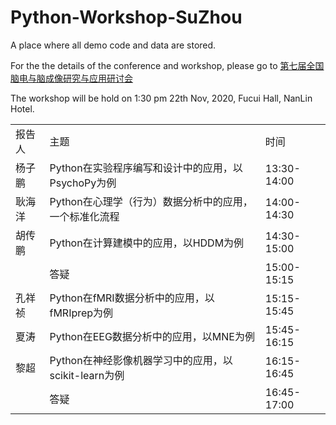 # Python-Workshop-SuZhou
A place where all demo code and data are stored.

For the the details of the conference and workshop, please go to [第七届全国脑电与脑成像研究与应用研讨会](http://www.cognscigd.cn/2020/11/16/%e7%ac%ac%e4%b8%83%e5%b1%8a%e5%85%a8%e5%9b%bd%e8%84%91%e7%94%b5%e4%b8%8e%e8%84%91%e6%88%90%e5%83%8f%e7%a0%94%e7%a9%b6%e4%b8%8e%e5%ba%94%e7%94%a8%e7%a0%94%e8%ae%a8%e4%bc%9a%ef%bc%88%e7%ac%ac%e4%b8%89/)

The workshop will be hold on  1:30 pm 22th Nov, 2020, Fucui Hall, NanLin Hotel.



|     |                                     |             | 
|-----|-------------------------------------|-------------| 
| 报告人 | 主题                                  | 时间          | 
| 杨子鹏 | Python在实验程序编写和设计中的应用，以PsychoPy为例    | 13:30-14:00 | 
| 耿海洋 | Python在心理学（行为）数据分析中的应用，一个标准化流程      | 14:00-14:30 | 
| 胡传鹏 | Python在计算建模中的应用，以HDDM为例             | 14:30-15:00 | 
|     | 答疑                                  | 15:00-15:15 | 
| 孔祥祯 | Python在fMRI数据分析中的应用，以fMRIprep为例     | 15:15-15:45 | 
| 夏涛  | Python在EEG数据分析中的应用，以MNE为例           | 15:45-16:15 | 
| 黎超  | Python在神经影像机器学习中的应用，以scikit-learn为例 | 16:15-16:45 | 
|     | 答疑                                  | 16:45-17:00 | 

